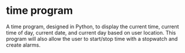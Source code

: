 # time program
A time program, designed in Python, to display the current time, current time of day, current date, and current day based on user location. This program will also allow the user to start/stop time with a stopwatch and create alarms.
